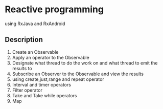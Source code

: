 # Reactive programming
using RxJava and RxAndroid

## Description
1. Create an Observable
2. Apply an operator to the Observable
3. Designate what thread to do the work on and what thread to emit the results to
4. Subscribe an Observer to the Observable and view the results
5. using create,just,range and repeat operator
6. Interval and timer operators
7. Filter operator
8. Take and Take while operators
9. Map